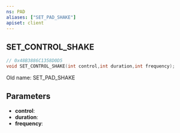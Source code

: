 ```yaml
---
ns: PAD
aliases: ["SET_PAD_SHAKE"]
apiset: client
---
```

## SET_CONTROL_SHAKE

```c
// 0x48B3886C1358D0D5
void SET_CONTROL_SHAKE(int control,int duration,int frequency);
```

Old name: SET_PAD_SHAKE

## Parameters
* **control**:
* **duration**:
* **frequency**:



